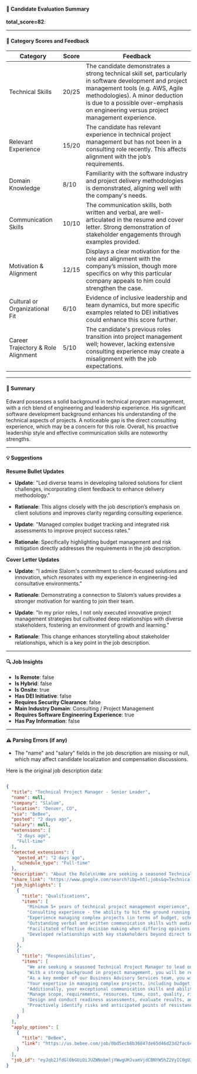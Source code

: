 #### 📄 Candidate Evaluation Summary
**total_score=82**:  

---

#### 🎯 Category Scores and Feedback

| Category                        | Score   | Feedback                                                                                                                                                                      |
|----------------------------------|---------|-------------------------------------------------------------------------------------------------------------------------------------------------------------------------------|
| Technical Skills                 | 20/25   | The candidate demonstrates a strong technical skill set, particularly in software development and project management tools (e.g. AWS, Agile methodologies). A minor deduction is due to a possible over-emphasis on engineering versus project management experience. |
| Relevant Experience              | 15/20   | The candidate has relevant experience in technical project management but has not been in a consulting role recently. This affects alignment with the job’s requirements. |
| Domain Knowledge                 | 8/10    | Familiarity with the software industry and project delivery methodologies is demonstrated, aligning well with the company's needs.                                               |
| Communication Skills             | 10/10   | The communication skills, both written and verbal, are well-articulated in the resume and cover letter. Strong demonstration of stakeholder engagements through examples provided. |
| Motivation & Alignment           | 12/15   | Displays a clear motivation for the role and alignment with the company’s mission, though more specifics on why this particular company appeals to him could strengthen the case. |
| Cultural or Organizational Fit   | 6/10    | Evidence of inclusive leadership and team dynamics, but more specific examples related to DEI initiatives could enhance this score further.                                      |
| Career Trajectory & Role Alignment | 5/10   | The candidate's previous roles transition into project management well; however, lacking extensive consulting experience may create a misalignment with the job expectations. |
 
---

#### 🧾 Summary

Edward possesses a solid background in technical program management, with a rich blend of engineering and leadership experience. His significant software development background enhances his understanding of the technical aspects of projects. A noticeable gap is the direct consulting experience, which may be a concern for this role. Overall, his proactive leadership style and effective communication skills are noteworthy strengths.

---

#### 💡 Suggestions

**Resume Bullet Updates**  
- **Update**: "Led diverse teams in developing tailored solutions for client challenges, incorporating client feedback to enhance delivery methodology."  
- **Rationale**: This aligns closely with the job description’s emphasis on client solutions and improves clarity regarding consulting experience.

- **Update**: "Managed complex budget tracking and integrated risk assessments to improve project success rates."  
- **Rationale**: Specifically highlighting budget management and risk mitigation directly addresses the requirements in the job description.

**Cover Letter Updates**  
- **Update**: "I admire Slalom's commitment to client-focused solutions and innovation, which resonates with my experience in engineering-led consultative environments."  
- **Rationale**: Demonstrating a connection to Slalom’s values provides a stronger motivation for wanting to join their team.

- **Update**: "In my prior roles, I not only executed innovative project management strategies but cultivated deep relationships with diverse stakeholders, fostering an environment of growth and learning."  
- **Rationale**: This change enhances storytelling about stakeholder relationships, which is a key point in the job description.

---

#### 🔍 Job Insights

- **Is Remote**: false  
- **Is Hybrid**: false  
- **Is Onsite**: true  
- **Has DEI Initiative**: false  
- **Requires Security Clearance**: false  
- **Main Industry Domain**: Consulting / Project Management  
- **Requires Software Engineering Experience**: true  
- **Has Pay Information**: false  

---

#### ⚠️ Parsing Errors (if any)

- The "name" and "salary" fields in the job description are missing or null, which may affect candidate localization and compensation discussions.

Here is the original job description data:

```json

{
  "title": "Technical Project Manager - Senior Leader",
  "name": null,
  "company": "Slalom",
  "location": "Denver, CO",
  "via": "BeBee",
  "posted": "2 days ago",
  "salary": null,
  "extensions": [
    "2 days ago",
    "Full-time"
  ],
  "detected_extensions": {
    "posted_at": "2 days ago",
    "schedule_type": "Full-time"
  },
  "description": "About the Role\n\nWe are seeking a seasoned Technical Project Manager to lead our client solutions team in delivering high-impact projects. With a strong background in project management, you will be responsible for understanding client business challenges and crafting effective solutions that address their needs.\n\nAs a key member of our Business Advisory Services team, you will work closely with clients to identify opportunities for improvement and develop tailored solutions to meet their goals.\n\nYour expertise in managing complex projects, including budget, schedule, scope, risk, and integrations, will be invaluable in this role. Additionally, your exceptional communication skills and ability to facilitate effective decision-making will enable you to build strong relationships with clients and stakeholders.\nKey Responsibilities:\n\u2022 Manage scope, requirements, resources, time, cost, quality, risks, and communications in various project delivery methodologies\n\u2022 Design and conduct readiness assessments, evaluate results, and present findings in a logical and easy-to-understand manner\n\u2022 Proactively identify risks and anticipated points of resistance; develop specific plans to mitigate or address concerns\nWhat We're Looking For:\n\u2022 Minimum 5+ years of technical project management experience\n\u2022 Consulting experience - the ability to hit the ground running as a Technical Project Manager\n\u2022 Experience managing complex projects (in terms of budget, schedule, scope, risk, integrations); ideally bring experience in various delivery methodologies\n\u2022 Outstanding verbal and written communication skills with audiences of all levels including extensive presentation development and delivery, as well as business and technical writing; has contributed to executive-level communications\n\u2022 Facilitated effective decision making when differing opinions occur\n\u2022 Developed relationships with key stakeholders beyond direct teammates or clients",
  "share_link": "https://www.google.com/search?ibp=htl;jobs&q=Technical+Project+Manager&htidocid=EEFg_hA7cUKTNJB5AAAAAA%3D%3D&hl=en-US&shndl=37&shmd=H4sIAAAAAAAA_x3HsQrCMBAAUFw7OzndLJqI4KJLQUEQRaHu5RqPJCW9K7kg_RH_V3R58KrPrKqf5AJHhwkeWXpyBW7I6CnDGhriKBmuhK__L9KBEmYXQBjOIj7R4hBKGXVvrWoyXguW6IyTwQpTJ5PtpdMfrQbMNCYs1G53m8mM7JfzJmGSASLDifhNeQXH-xchJhsxmAAAAA&shmds=v1_AQbUm96eZSE1sQpq0reGi1ZCOVG2YeV6HYoUaI5nPmIW8tTUag&source=sh/x/job/li/m1/1#fpstate=tldetail&htivrt=jobs&htiq=Technical+Project+Manager&htidocid=EEFg_hA7cUKTNJB5AAAAAA%3D%3D",
  "job_highlights": [
    {
      "title": "Qualifications",
      "items": [
        "Minimum 5+ years of technical project management experience",
        "Consulting experience - the ability to hit the ground running as a Technical Project Manager",
        "Experience managing complex projects (in terms of budget, schedule, scope, risk, integrations); ideally bring experience in various delivery methodologies",
        "Outstanding verbal and written communication skills with audiences of all levels including extensive presentation development and delivery, as well as business and technical writing; has contributed to executive-level communications",
        "Facilitated effective decision making when differing opinions occur",
        "Developed relationships with key stakeholders beyond direct teammates or clients"
      ]
    },
    {
      "title": "Responsibilities",
      "items": [
        "We are seeking a seasoned Technical Project Manager to lead our client solutions team in delivering high-impact projects",
        "With a strong background in project management, you will be responsible for understanding client business challenges and crafting effective solutions that address their needs",
        "As a key member of our Business Advisory Services team, you will work closely with clients to identify opportunities for improvement and develop tailored solutions to meet their goals",
        "Your expertise in managing complex projects, including budget, schedule, scope, risk, and integrations, will be invaluable in this role",
        "Additionally, your exceptional communication skills and ability to facilitate effective decision-making will enable you to build strong relationships with clients and stakeholders",
        "Manage scope, requirements, resources, time, cost, quality, risks, and communications in various project delivery methodologies",
        "Design and conduct readiness assessments, evaluate results, and present findings in a logical and easy-to-understand manner",
        "Proactively identify risks and anticipated points of resistance; develop specific plans to mitigate or address concerns"
      ]
    }
  ],
  "apply_options": [
    {
      "title": "BeBee",
      "link": "https://us.bebee.com/job/0bd5ecb8b36847de65d46d23d2fac6cb?utm_campaign=google_jobs_apply&utm_source=google_jobs_apply&utm_medium=organic"
    }
  ],
  "job_id": "eyJqb2JfdGl0bGUiOiJUZWNobmljYWwgUHJvamVjdCBNYW5hZ2VyIC0gU2VuaW9yIExlYWRlciIsImNvbXBhbnlfbmFtZSI6IlNsYWxvbSIsImFkZHJlc3NfY2l0eSI6IkRlbnZlciwgQ08iLCJodGlkb2NpZCI6IkVFRmdfaEE3Y1VLVE5KQjVBQUFBQUE9PSIsInV1bGUiOiJ3K0NBSVFJQ0lOVlc1cGRHVmtJRk4wWVhSbGN3In0="
}